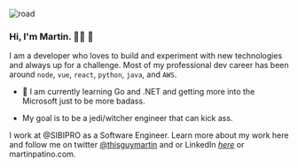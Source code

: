![road](https://i.pinimg.com/originals/b2/b0/2f/b2b02f3b94075334edb07f8e6f8c0d11.gif)


### Hi, I'm Martin. 👋🏻 👾

I am a developer who loves to build and experiment with new technologies and always up for a challenge. Most of my professional dev career has been around `node`, `vue`, `react`, `python`, `java`, and `AWS`. 

- 💬  I am currently learning Go and .NET and getting more into the Microsoft just to be more badass. 

- My goal is to be a jedi/witcher engineer that can kick ass.

I work at @SIBIPRO as a Software Engineer.  Learn more about my work here and follow me on twitter [@thisguymartin][2] and or LinkedIn _[here][1]_ or martinpatino.com.


[1]: https://www.linkedin.com/in/martin-patino-60b2b798//
[2]: https://twitter.com/thisguymartin


